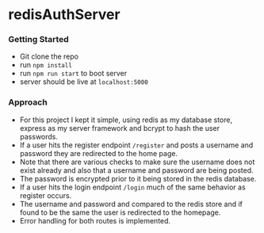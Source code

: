 # redisAuthServer

### Getting Started
- Git clone the repo
- run `npm install`
- run `npm run start` to boot server
- server should be live at `localhost:5000`


### Approach
- For this project I kept it simple, using redis as my database store, express as my server framework and bcrypt to hash the user passwords.
- If a user hits the register endpoint `/register` and posts a username and password they are redirected to the home page. 
- Note that there are various checks to make sure the username does not exist already and also that a username and password are being posted.
- The password is encrypted prior to it being stored in the redis database.
- If a user hits the login endpoint `/login` much of the same behavior as register occurs.
- The username and password and compared to the redis store and if found to be the same the user is redirected to the homepage.
- Error handling for both routes is implemented.

